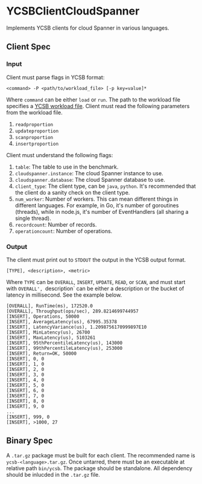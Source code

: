 # YCSBClientCloudSpanner

Implements YCSB clients for cloud Spanner in various languages.

## Client Spec

### Input

Client must parse flags in YCSB format:

```
<command> -P <path/to/workload_file> [-p key=value]*
```

Where `command` can be either `load` or `run`. The path to the workload file
specifies a [YCSB workload file](https://github.com/brianfrankcooper/YCSB/blob/master/workloads/workload_template).
Client must read the following parameters from the workload file.
1. `readproportion`
2. `updateproportion`
3. `scanproportion`
4. `insertproportion`

Client must understand the following flags:
1. `table`: The table to use in the benchmark.
1. `cloudspanner.instance`: The cloud Spanner instance to use.
1. `cloudspanner.database`: The cloud Spanner database to use.
1. `client_type`: The client type, can be `java`, `python`. It's recommended
   that the client do a sanity check on the client type.
1. `num_worker`: Number of workers. This can mean different things in
   different languages. For example, in Go, it's number of goroutines (threads),
   while in node.js, it's number of EventHandlers (all sharing a single thread).
1. `recordcount`: Number of records.
1. `operationcount`: Number of operations.

### Output

The client must print out to `STDOUT` the output in the YCSB output format.

```
[TYPE], <description>, <metric>
```

Where `TYPE` can be `OVERALL`, `INSERT`, `UPDATE`, `READ`, or `SCAN`, and
must start with `OVERALL', `description` can be either a description or the
bucket of latency in millisecond. See the example below.

```
[OVERALL], RunTime(ms), 172520.0
[OVERALL], Throughput(ops/sec), 289.8214699744957
[INSERT], Operations, 50000
[INSERT], AverageLatency(us), 67995.35378
[INSERT], LatencyVariance(us), 1.2098756170999897E10
[INSERT], MinLatency(us), 26700
[INSERT], MaxLatency(us), 5103261
[INSERT], 95thPercentileLatency(us), 143000
[INSERT], 99thPercentileLatency(us), 253000
[INSERT], Return=OK, 50000
[INSERT], 0, 0
[INSERT], 1, 0
[INSERT], 2, 0
[INSERT], 3, 0
[INSERT], 4, 0
[INSERT], 5, 0
[INSERT], 6, 0
[INSERT], 7, 0
[INSERT], 8, 0
[INSERT], 9, 0
...
[INSERT], 999, 0
[INSERT], >1000, 27
```

## Binary Spec

A `.tar.gz` package must be built for each client. The recommended name is
`ycsb-<language>.tar.gz`. Once untarred, there must be an executable at
relative path `bin/ycsb`. The package should be standalone. All dependency
should be inlucded in the `.tar.gz` file.
